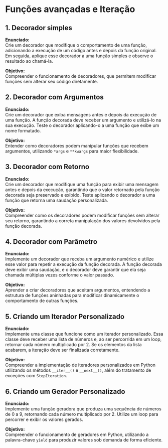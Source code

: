 # Funções avançadas e Iteração

## 1. Decorador simples

**Enunciado:**  
Crie um decorador que modifique o comportamento de uma função, adicionando a execução de um código antes e depois da função original. Em seguida, aplique esse decorador a uma função simples e observe o resultado ao chamá-la.  

**Objetivo:**  
Compreender o funcionamento de decoradores, que permitem modificar funções sem alterar seu código diretamente.

## 2. Decorador com Argumentos  

**Enunciado:**  
Crie um decorador que exiba mensagens antes e depois da execução de uma função. A função decorada deve receber um argumento e utilizá-lo na sua execução. Teste o decorador aplicando-o a uma função que exibe um nome formatado.  

**Objetivo:**  
Entender como decoradores podem manipular funções que recebem argumentos, utilizando `*args` e `**kwargs` para maior flexibilidade.

## 3. Decorador com Retorno  

**Enunciado:**  
Crie um decorador que modifique uma função para exibir uma mensagem antes e depois da execução, garantindo que o valor retornado pela função decorada seja preservado e exibido. Teste aplicando o decorador a uma função que retorna uma saudação personalizada.  

**Objetivo:**  
Compreender como os decoradores podem modificar funções sem alterar seu retorno, garantindo a correta manipulação dos valores devolvidos pela função decorada.  

## 4. Decorador com Parâmetro  

**Enunciado:**  
Implemente um decorador que receba um argumento numérico e utilize esse valor para repetir a execução da função decorada. A função decorada deve exibir uma saudação, e o decorador deve garantir que ela seja chamada múltiplas vezes conforme o valor passado.  

**Objetivo:**  
Aprender a criar decoradores que aceitam argumentos, entendendo a estrutura de funções aninhadas para modificar dinamicamente o comportamento de outras funções.

## 5. Criando um Iterador Personalizado  

**Enunciado:**  
Implemente uma classe que funcione como um iterador personalizado. Essa classe deve receber uma lista de números e, ao ser percorrida em um loop, retornar cada número multiplicado por 2. Se os elementos da lista acabarem, a iteração deve ser finalizada corretamente.  

**Objetivo:**  
Compreender a implementação de iteradores personalizados em Python utilizando os métodos `__iter__()` e `__next__()`, além do tratamento de exceções com `StopIteration`.

## 6. Criando um Gerador Personalizado  

**Enunciado:**  
Implemente uma função geradora que produza uma sequência de números de 0 a 9, retornando cada número multiplicado por 2. Utilize um loop para percorrer e exibir os valores gerados.  

**Objetivo:**  
Compreender o funcionamento de geradores em Python, utilizando a palavra-chave `yield` para produzir valores sob demanda de forma eficiente.
